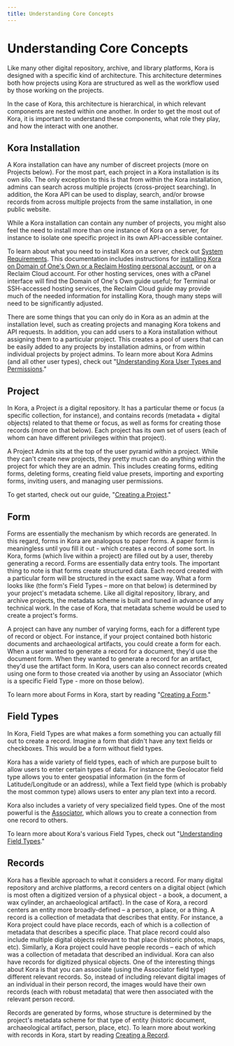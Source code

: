 ```yaml
---
title: Understanding Core Concepts
---
```


# Understanding Core Concepts

Like many other digital repository, archive, and library platforms, Kora is designed with a specific kind of architecture. This architecture determines both how projects using Kora are structured as well as the workflow used by those working on the projects.

In the case of Kora, this architecture is hierarchical, in which relevant components are nested within one another. In order to get the most out of Kora, it is important to understand these components, what role they play, and how the interact with one another.

## Kora Installation

A Kora installation can have any number of discreet projects (more on Projects below). For the most part, each project in a Kora installation is its own silo. The only exception to this is that from within the Kora installation, admins can search across multiple projects (cross-project searching). In addition, the Kora API can be used to display, search, and/or browse records from across multiple projects from the same installation, in one public website.

While a Kora installation can contain any number of projects, you might also feel the need to install more than one instance of Kora on a server, for instance to isolate one specific project in its own API-accessible container.

To learn about what you need to install Kora on a server, check out [System Requirements](../getting-started/system_requirements.md). This documentation includes instructions for [installing Kora on Domain of One's Own or a Reclaim Hosting personal account](../getting-started/installing_kora_domains.md), or on a Reclaim Cloud account. For other hosting services, ones with a cPanel interface will find the Domain of One's Own guide useful; for Terminal or SSH-accessed hosting services, the Reclaim Cloud guide may provide much of the needed information for installing Kora, though many steps will need to be significantly adjusted.

There are some things that you can only do in Kora as an admin at the installation level, such as creating projects and managing Kora tokens and API requests. In addition, you can add users to a Kora installation without assigning them to a particular project. This creates a pool of users that can be easily added to any projects by installation admins, or from within individual projects by project admins. To learn more about Kora Admins (and all other user types), check out "[Understanding Kora User Types and Permissions](../getting-started/understanding_kora_user_types_and_permissions.md)."


## Project

In Kora, a Project *is* a digital repository. It has a particular theme or focus (a specific collection, for instance), and contains records (metadata + digital objects) related to that theme or focus, as well as forms for creating those records (more on that below). Each project has its own set of users (each of whom can have different privileges within that project).

A Project Admin sits at the top of the user pyramid *within* a project. While they can't create new projects, they pretty much can do anything within the project for which they are an admin. This includes creating forms, editing forms, deleting forms, creating field value presets, importing and exporting forms, inviting users, and managing user permissions.

To get started, check out our guide, "[Creating a Project](../../projects/creating_a_project)."

## Form

Forms are essentially the mechanism by which records are generated. In this regard, forms in Kora are analogous to paper forms. A paper form is meaningless until you fill it out - which creates a record of some sort. In Kora, forms (which live within a project) are filled out by a user, thereby generating a record. Forms are essentially data entry tools. The important thing to note is that forms create structured data. Each record created with a particular form will be structured in the exact same way. What a form looks like (the form's Field Types – more on that below) is determined by your project's metadata scheme. Like all digital repository, library, and archive projects, the metadata scheme is built and tuned in advance of any technical work. In the case of Kora, that metadata scheme would be used to create a project's forms.

A project can have any number of varying forms, each for a different type of record or object. For instance, if your project contained both historic documents and archaeological artifacts, you could create a form for each. When a user wanted to generate a record for a document, they'd use the document form. When they wanted to generate a record for an artifact, they'd use the artifact form. In Kora, users can also connect records created using one form to those created via another by using an Associator (which is a specific Field Type - more on those below).

To learn more about Forms in Kora, start by reading "[Creating a Form](../../forms/creating_a_form)."


## Field Types

In Kora, Field Types are what makes a form something you can actually fill out to create a record. Imagine a form that didn't have any text fields or checkboxes. This would be a form without field types.

Kora has a wide variety of field types, each of which are purpose built to allow users to enter certain types of data. For instance the Geolocator field type allows you to enter geospatial information (in the form of Latitude/Longitude or an address), while a Text field type (which is probably the most common type) allows users to enter any plan text into a record.

Kora also includes a variety of very specialized field types. One of the most powerful is the [Associator](../../forms/understanding_field_types#associator), which allows you to create a connection from one record to others.

To learn more about Kora's various Field Types, check out "[Understanding Field Types](../../forms/understanding_field_types/)."


## Records

Kora has a flexible approach to what it considers a record. For many digital repository and archive platforms, a record centers on a digital object (which is most often a digitized version of a physical object - a book, a document, a wax cylinder, an archaeological artifact). In the case of Kora, a record centers an entity more broadly-defined – a person, a place, or a thing. A record is a collection of metadata that describes that entity. For instance, a Kora project could have place records, each of which is a collection of metadata that describes a specific place. That place record could also include multiple digital objects relevant to that place (historic photos, maps, etc). Similarly, a Kora project could have people records – each of which was a collection of metadata that described an individual. Kora can also have records for digitized physical objects. One of the interesting things about Kora is that you can associate (using the Associator field type) different relevant records. So, instead of including relevant digital images of an individual in their person record, the images would have their own records (each with robust metadata) that were then associated with the relevant person record.

Records are generated by forms, whose structure is determined by the project's metadata scheme for that type of entity (historic document, archaeological artifact, person, place, etc). To learn more about working with records in Kora, start by reading [Creating a Record](../records/creating_a_record.md).
